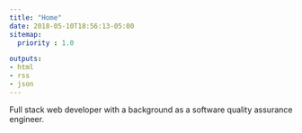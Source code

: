 ```yaml
---
title: "Home"
date: 2018-05-10T18:56:13-05:00
sitemap:
  priority : 1.0

outputs:
- html
- rss
- json
---
```

<p>Full stack web developer with a background as a software quality assurance engineer.</p>
